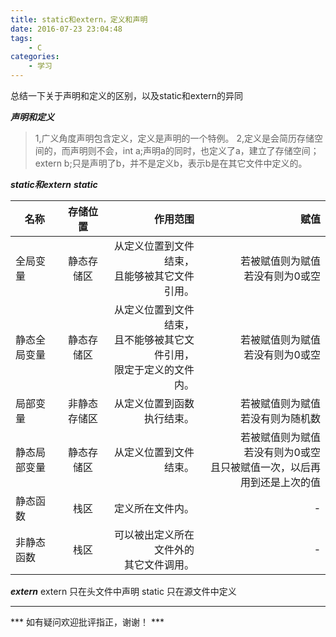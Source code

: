 ```yaml
---
title: static和extern，定义和声明
date: 2016-07-23 23:04:48
tags:
    - C
categories:
    - 学习
---
```


总结一下关于声明和定义的区别，以及static和extern的异同
<!-- more -->

***声明和定义***
>1,广义角度声明包含定义，定义是声明的一个特例。
>2,定义是会简历存储空间的，而声明则不会，int a;声明a的同时，也定义了a，建立了存储空间；extern b;只是声明了b，并不是定义b，表示b是在其它文件中定义的。

***static和extern***
***static***

| 名称| 存储位置 | 作用范围 | 赋值|
| -----|:----:| ----:|----:|
| 全局变量 | 静态存储区 | 从定义位置到文件结束，<br>且能够被其它文件引用。 | 若被赋值则为赋值<br>若没有则为0或空 |
| 静态全局变量 | 静态存储区 | 从定义位置到文件结束，<br>且不能够被其它文件引用，<br>限定于定义的文件内。 | 若被赋值则为赋值<br>若没有则为0或空 |
| 局部变量 | 非静态存储区 | 从定义位置到函数执行结束。 | 若被赋值则为赋值<br>若没有则为随机数 |
| 静态局部变量 | 静态存储区 | 从定义位置到文件结束。 | 若被赋值则为赋值<br>若没有则为0或空<br>且只被赋值一次，以后再用到还是上次的值 |
| 静态函数| 栈区 | 定义所在文件内。 | - |
| 非静态函数 | 栈区 | 可以被出定义所在文件外的<br>其它文件调用。 | - |


***extern***
extern 只在头文件中声明
static 只在源文件中定义

---

*** 如有疑问欢迎批评指正，谢谢！ ***
